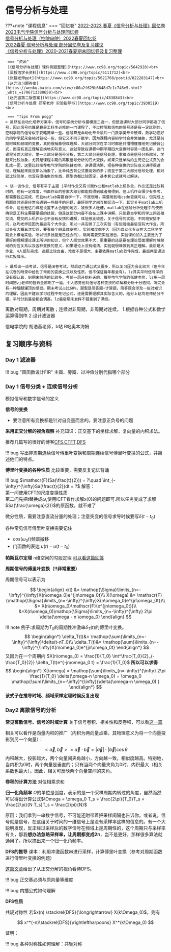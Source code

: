 # 信号分析与处理

???+note "课程信息"
     === "回忆卷"
     [2022-2023 春夏《信号分析与处理》回忆卷](https://www.cc98.org/topic/5638145)<br>
     [2023电气学院信号分析与处理回忆卷](https://www.cc98.org/topic/5637543)<br>
     [信号分析与处理（控院电院）2022春夏回忆卷](https://www.cc98.org/topic/5352194)<br>
     [2022春夏 信号分析与处理 部分回忆卷及复习建议](https://www.cc98.org/topic/5352226)<br>
     [《信号分析与处理》2020-2021春夏期末回忆卷及复习整理](https://www.cc98.org/topic/5111712)<br>
     

     === "资源"
     [《信号分析与处理》课件例题整理](https://www.cc98.org/topic/5642928)<br>
     [梁毅浩学长资料](https://www.cc98.org/topic/5111712)<br>
     [张建老师ppt](https://www.cc98.org/topic/5621768/postid/822283147)<br>
     [赵光宙习题答案](https://wenku.baidu.com/view/c80a2f629b6648d7c1c746e5.html?_wkts_=1706713380659)<br>
     [赵光宙第二版答案](https://www.cc98.org/topic/4838843)<br>
     [信号分析与处理 郑军老师 实验指导书](https://www.cc98.org/topic/3930519)<br>
     
     === "Tips From pcgg"
    > 虽然在自动化培养方案中，信号和系统分析与建模是二选一，但是选课时大部分同学都选了信号，因此信号也算是算是工科生必修的一门课程了，不过控院和信电的信号还是有一定区别的，控制学院的信号似乎要略简单一些。信号算是自动化专业最后一门数学类专业硬课，数学功底好的同学学起来会相对轻松一些，但它又不同于数学，因为课程内容初学时会非常抽象，尤其是前期时域和频域的变换，真的很抽象很难理解，大部分同学在学习时都是只懵懵懂懂地死记硬背公式，而没有真正理解变换地实际意义，这就导致在课程中期学期四大变换时容易一团乱麻。这门课程分两大部分，第一大部分是信号分析，第二大部分是信号处理，重难点是信号分析部分，学起来比较抽象，尤其是课程中期的离散信号分析的四大变换，如果只是单纯的去死记公式真的会乱成一团，这里比较推荐电气学院的张健老师，讲课很清晰，把各种变换的实际意义讲得很透彻，理解起来就没那么抽象了，比单纯去背公式要高效的多；而至于第二大部分信号处理，相对就比较简单，也没有很抽象的东西，题型也都比较固定，基本套公式就可以解决。
    
    > 谈一谈作业、信号有平子主题 1平时作业又有书面作业和matlab上机作业，作业还是比较耗时的，也有一定难度，书面作业的答案大部分都能找得到或者搜得到，但上机作业很少有参考，都需要独立完成，而且matlab需要自学一下，不是很难，需要用到啥csdn查就可以，但完成上机题目时还是经常会遇到一些棘手的问题，最好同学之间互相交流一下。其实关于matlab上机作业，这也是这门课程设置不太合理的地方，被很多人吐槽，matlab在信号分析处理中的使用确实是工科生需要掌握的技能，但是这部分内容不会在上课中讲解，只能靠自学和同学之间互相交流，提交的上机作业也不会有反馈和讲解，体验感比较差。关于信号的实验，不同班安排不同，赵均老师班因为最后有个大作业，所以一共安排了三次实验（有些班级最后没有大作业，所以会有大概五次实验，要看每个班具体安排），实验难度都不大（因为自动化专业在大二秋冬学期会上模电实验，所以很多技能是已经会的），隔周需要交实验报告，实验课的加入主要是为了更好的理解理论课上所讲的知识，但个人感觉效果不大，更重要的还是要在理论层面理解时域频域的对应关系以及各种变换的意义，如果理论上没有缕清，实验就很难做到真正理解。最后是大作业，4人组队完成，选题比较自由，难度不是很大，主要依靠matlab软件完成，最后两堂课进行汇报展示。
    
    > 最后谈一谈考试，信号是闭卷考试，然后这门课公式又很多，所以复习压力会比较大（但今年在试卷的附录中给到了常用的变换公式以及性质，但不保证每年都会有）。lz其实平时信号学的没有很认真，到期末前落的比较多，考前一周开始补天的，推荐电气学院的张健老师，lz用一周时间把zj老师的智云全部刷了一遍，个人感觉他对信号各种变换的讲解和分析十分透彻，听完会有一种醍醐灌顶的感觉。期末考试占比60%，题型是简答题+计算题，简答题会涉及一些对知识的理解，因此不建议学习过程中死记公式，还是需要理解其实际含义的，给分上赵均老师给分不错，平时分到最后都会调高，lz最后期末发挥不错拿到了满绩。





离散对周期，周期对离散；连续对非周期，非周期对连续。
 1.根据各种公式和数学运算得到fft
 2.设计滤波器

 信电学院的 胡浩基老师，b站
 B站奥本海姆



## 复习顺序与资料

### Day 1 滤波器

!!! bug "窗函数设计FIR"
    主瓣、旁瓣、过冲值分别代指哪个部分

### Day 1 信号分类 + 连续信号分析

模拟信号和数字信号的定义


**信号的变换**
- 要注意所有变换都是针对自变量而言的。要注意正负号的问题



**采用正交分解的视角观察**
补充知识：正交基下的坐标求解，复向量的内积求法。

推荐几篇写的很好的博客[CFS](https://zhuanlan.zhihu.com/p/418211643),[CTFT](https://zhuanlan.zhihu.com/p/418220682),[DFS](https://zhuanlan.zhihu.com/p/418221087)

!!! bug
    写出非周期连续信号傅里叶变换和周期连续信号傅里叶变换的公式，并简述他们的特点。

**傅里叶变换的各种性质**
比较重要，需要反复记忆背诵

!!! bug 
    $\mathscr{F}(Sa(\frac{t}{2})) = ?\quad \int_{-\infty}^{\infty}Sa(\frac{t}{2})dt = ?$
    解答：<br>第一问使用CFT的尺度变换性质<br>第二问先把t替换成$\omega$,使用ICFT看作求解x(0)的问题即可.所以任务变成了求解$Sa(\frac{\omega}{2})$的原函数，就不难了

微分性质，需要注意直流分量的处理；注意突变的信号求导时候要写$\delta(t-t_0)$

各种常见信号傅里叶变换需要记住

- $cos(\omega_0 t)$频谱搬移
- 门函数的表达 $u(t) - u(t-t_0)$


**帕斯瓦尔定理**
n维空间的勾股定理
[可以看这篇回答](https://www.zhihu.com/question/326625744/answer/3074587071)

**周期信号的傅里叶变换（!!非常重要）**

周期信号可以表示为

$$
\begin{align}
x(t) &= \mathop{\Sigma}\limits_{n=-\infty}^{\infty}X(n\omega_0)e^{jn\omega_0t}\\
X(\omega) &= \mathscr{F}(\mathop{\Sigma}\limits_{n=-\infty}^{\infty}X(n\omega_0)e^{jn\omega_0t})\\
&= X(n\omega_0)\mathscr{F}(e^{jn\omega_0t})\\
&=X(n\omega_0)\mathop{\Sigma}\limits_{n=-\infty}^{\infty} 2\pi \delta(\omega - n \omega_0)
\end{align}
$$

!!! note 例子:求周期为$T_0$的周期性冲激串$\delta_T(t)$的傅里叶变换。
    $$
    \begin{align*}
    \delta_T(t)&= \mathop{\sum}\limits_{n=-\infty}^{\infty}\delta(t-nT_0)\\
    \delta_T(t)&= \mathop{\sum}\limits_{n=-\infty}^{\infty}X(n\omega_0)e^{jn\omega_0t}
    \end{align*}
    $$
    又因为在一个周期内
    $X(n\omega_0) = \frac{1}{T_0} \int^\frac{T_0}{2}_{-\frac{T_0}{2}} \delta_T(t)e^{-jn\omega_0 t} = \frac{1}{T_0}$
    **所以可以求得**
    $$
    \begin{align*}
    X(\omega) = \mathop{\sum}\limits_{n=-\infty}^{\infty} 2\pi \frac{1}{T_0} \delta(\omega-n \omega_0) = \omega_0 \mathop{\sum}\limits_{n=-\infty}^{\infty}{\delta(\omega-n \omega_0) }
    \end{align*}
    $$
    **该式子在推导时域、频域采样定理时候反复出现**


### Day2 离散信号的分析

**常见离散信号、信号的时域计算**
关于信号卷积、相关性和反卷积，可以看[这一篇](https://zhuanlan.zhihu.com/p/196786958)

相关可以看作是向量内积的推广（内积为两向量点乘，其物理意义为将一个向量投影到另一个向量）：

$$
<\vec{a},\vec{b}> = \vec{a} \cdot \vec{b} = |\vec{a}| \cdot |\vec{b}| \cos \theta
$$
内积越大，投影越大，两个向量间夹角越小，方向越一致，相似度越高。特别地，当内积为0时，两个向量是垂直的；只有当两个向量夹角为0时，内积最大（相关系数也最大）。因此，相关可反映两个向量空间的夹角。


**卷积的计算方法**
对位相乘求和

**归一化角频率**
$\Omega$的单位是弧度，表示的是一个采样周期内转过的角度，自然而然可以得出计算公式$\Omega = \omega_0 T_s = \frac{2\pi}{T_0}T_s = \frac{2\pi}{N T_s}T_s = \frac{2\pi}{N}$

原因：我们拿到一串数字信号，不可能还附带着把采样间隔也告诉你。或者说，信号就是信号，在这组关于时间的一维信号上是没有采样率这样的信息的。有一个大聪明发现，反正经过采样后的数字信号在频域上是周期性的，这个周期只与采样率有关，那我**想办法忽略采样率，让周期都变成$2\pi$**，岂不是更好，那样很多算法就通用了。所以搞出来一个归一化角频率。

**DFS的推导**
课本：利用冲激函数串进行采样，计算傅里叶变换（参考对周期函数进行傅里叶变换的例题）

[这篇文章](https://zhuanlan.zhihu.com/p/418221087)给出了从正交分解的视角看待DFS。


!!! bug 正交基必须与原向量等维度

!!! bug 内插公式如何理解


**DFS性质**

共轭对称性
若$x(n) \stackrel{DFS}{\longrightarrow} X(k\Omega_0)$，则有

$$
x^*(-n)\stackrel{DFS}{\rightleftharpoons} X^*(k\Omega_0)
$$

证明：

!!! bug 各种对称性如何理解：共轭对称

